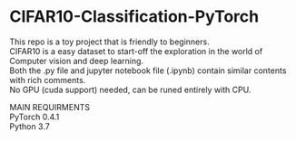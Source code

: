 # CIFAR10-Classification-PyTorch
This repo is a toy project that is friendly to beginners.<br>
CIFAR10 is a easy dataset to start-off the exploration in the world of Computer vision and deep learning.  <br>
Both the .py file and jupyter notebook file (.ipynb) contain similar contents with rich comments. <br>
No GPU (cuda support) needed, can be runed entirely with CPU. 

MAIN REQUIRMENTS<br>
PyTorch 0.4.1 <br>
Python 3.7 <br>
